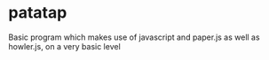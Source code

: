 # patatap
Basic program which makes use of javascript and paper.js as well as howler.js, on a very basic level
